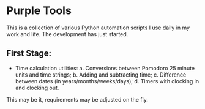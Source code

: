 # Purple Tools

This is a collection of various Python automation scripts I use daily in my work and life. The development has just started.
## First Stage:
- Time calculation utilities:
  a. Conversions between Pomodoro 25 minute units and time strings;
  b. Adding and subtracting time;
  c. Difference between dates (in years/months/weeks/days);
  d. Timers with clocking in and clocking out.

This may be it, requirements may be adjusted on the fly.
